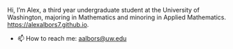 Hi, I’m Alex, a third year undergraduate student at the University of Washington, majoring in Mathematics and minoring in Applied Mathematics. https://alexalbors7.github.io. 
- 📫 How to reach me: aalbors@uw.edu

<!---
alexalbors7/alexalbors7 is a ✨ special ✨ repository because its `README.md` (this file) appears on your GitHub profile.
You can click the Preview link to take a look at your changes.
--->

